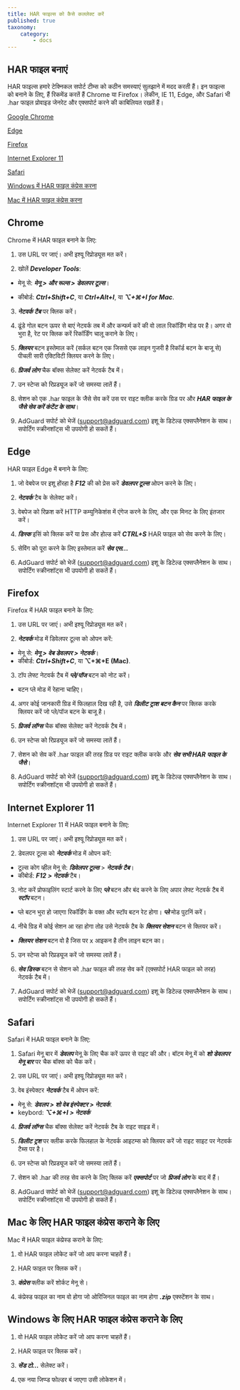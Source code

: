 ```yaml
---
title: HAR फाइल्स को कैसे कललेक्ट करें
published: true
taxonomy:
    category:
        - docs
---
```


## HAR फाइल बनाएं 

HAR फाइल्स हमारे टेक्निकल सपोर्ट टीम्स को कठीन समस्याएं सुलझाने में मदद करती हैं। इन फाइल्स को बनाने के लिए, हैं रिकमेंड करतें हैं Chrome या Firefox। लेकीन, IE 11, Edge, और Safari भी .har फाइल प्रोवाइड जेनरेट और एक्सपोर्ट करने की काबिलियत रखतें हैं। 

[Google Chrome](#chrome)

[Edge](#edge)

[Firefox](#firefox)

[Internet Explorer 11](#ie11)

[Safari](#safari)

[Windows में HAR फाइल कंप्रेस करना](#harwindows)

[Mac में HAR फाइल कंप्रेस करना](#harmac)

## <a id="chrome"></a> Chrome

Chrome में HAR फाइल बनाने के लिए:

1. उस URL पर जाएं। अभी इश्यू रिप्रोड्यूस मत करें। 

2. खोलें ***Developer Tools***:

- मेनू से:  ***मेनू  > और रूल्स > डेवलपर टूल्स***।

- कीबोर्ड: ***Ctrl+Shift+C***, या ***Ctrl+Alt+I***, या ***⌥+⌘+I for Mac***.

3. ***नेटवर्क टैब*** पर क्लिक करें। 

4. ढूंडे गोल बटन ऊपर से बाएं नेटवर्क तब में और कन्फर्म करें की वो लाल रिकॉर्डिंग मोड पर है। अगर वो भुरा है, रेट पर क्लिक करें रिकॉर्डिंग चालू कराने के लिए।

5. ***क्लियर*** बटन इस्तेमाल करें (सर्कल बटन एक जिससे एक लाइन गुजरी है रिकॉर्ड बटन के बाजू से) पीचली सारी एक्टिविटी क्लियर करने के लिए। 

6. ***प्रिजर्व लोग*** चैक बॉक्स सेलेक्ट करें नेटवर्क टैब में।

7. उन स्टेप्स को रिप्रड्यूज करें जो समस्या लातें हैं।

8. सेशन को एक .har फाइल के जैसे सेव करें उस पर राइट क्लीक करके ग्रिड पर और ***HAR फाइल के जैसे सेव करें कंटेंट के साथ***। 

9. AdGuard सपोर्ट को भेजें (support@adguard.com) इशू के डिटेल्ड एक्सप्लैनेशन के साथ। सपोर्टिंग स्क्रीनशॉट्स भी उपयोगी हो सकतें हैं।


## <a id="edge"></a> Edge

HAR फाइल Edge में बनाने के लिए: 

1. जो वेबपेज पर इशू होंरहा है ***F12*** की को प्रेस करें ***डेवलपर टूल्स*** ओपन करने के लिए।

2. ***नेटवर्क*** टैब के सेलेक्ट करें। 

3. वेबपेज को रिफ्रश करें HTTP कम्युनिकेशंस में एंगेज करने के लिए, और एक मिनट के लिए इंतजार करें। 

4. ***डिस्क*** इसिं को क्लिक करें या प्रेस और होल्ड करें ***CTRL+S*** HAR फाइल को सेव करने के लिए।

5. सेविंग को पूरा करने के लिए इस्तेमाल करें ***सेव एस…***

6. AdGuard सपोर्ट को भेजें (support@adguard.com) इशू के डिटेल्ड एक्सप्लैनेशन के साथ। सपोर्टिंग स्क्रीनशॉट्स भी उपयोगी हो सकतें हैं।

## <a id="firefox"></a> Firefox

Firefox में HAR फाइल बनाने के लिए:

1. उस URL पर जाएं। अभी इश्यू रिप्रोड्यूस मत करें। 

2. ***नेटवर्क*** मोड में डिवेलपर टूल्स को ओपन करें: 
- मेनू से: ***मेनू > वेब डेवलपर > नेटवर्क***। 
- कीबोर्ड: ***Ctrl+Shift+C***, या **⌥+⌘+E (Mac)**. 

3. टॉप लेफ्ट नेटवर्क टैब में ***प्ले/पॉज*** बटन को नोट करें।
- बटन प्ले मोड में रेहाना चाहिए। 

4. अगर कोई जानकारी ग्रिड में फिलहाल दिख रही है, उसे ***डिलीट ट्राश बटन कैन*** पर क्लिक करके क्लियर करें जो प्ले/पॉज बटन के बाजू है।

5. ***प्रिजर्व लॉग्स*** चैक बॉक्स सेलेक्ट करें नेटवर्क टैब में।

6. उन स्टेप्स को रिप्रड्यूज करें जो समस्या लातें हैं।

7. सेशन को सेव करें .har फाइल की तरह ग्रिड पर राइट क्लीक करके और ***सेव सभी HAR फाइल के जैसे***। 

8. AdGuard सपोर्ट को भेजें (support@adguard.com) इशू के डिटेल्ड एक्सप्लैनेशन के साथ। सपोर्टिंग स्क्रीनशॉट्स भी उपयोगी हो सकतें हैं।

## <a id="ie11"></a> Internet Explorer 11

Internet Explorer 11 में HAR फाइल बनाने के लिए:

1. उस URL पर जाएं। अभी इश्यू रिप्रोड्यूस मत करें। 

2. डेवलपर टूल्स को ***नेटवर्क*** मोड में ओपन करें: 
- टूल्स कोग व्हील मेनू से: ***डिवेलपर टूल्स*** > ***नेटवर्क टैब***। 
- कीबोर्ड: ***F12 > नेटवर्क*** टैब।

3. नोट करें प्रोफाइलिंग स्टार्ट करने के लिए ***प्ले*** बटन और बंद करने के लिए अपार लेफ्ट नेटवर्क टैब में ***स्टॉप*** बटन।
- प्ले बटन भुरा हो जाएगा रिकॉर्डिंग के वक्त और स्टॉप बटन रेट होगा। ***प्ले*** मोड पुटनिं करें। 

4. नीचे ग्रिड में कोई सेशन आ रहा होगा तोह उसे नेटवर्क टैब के ***क्लियर सेशन*** बटन से क्लियर करें।
- ***क्लियर सेशन*** बटन वो है जिस पर x आइकन है तीन लाइन बटन का। 

5. उन स्टेप्स को रिप्रड्यूज करें जो समस्या लातें हैं।

6. ***सेव डिस्क*** बटन से सेशन को .har फाइल की तरह सेव करें (एक्सपोर्ट HAR फाइल को तरह) नेटवर्क टैब में। 

7. AdGuard सपोर्ट को भेजें (support@adguard.com) इशू के डिटेल्ड एक्सप्लैनेशन के साथ। सपोर्टिंग स्क्रीनशॉट्स भी उपयोगी हो सकतें हैं।


## <a id="safari"></a> Safari

Safari में HAR फाइल बनाने के लिए:

1. Safari मेनू बार में ***डेवलप*** मेनू के लिए चैक करें ऊपर से राइट की और। बॉटम मेनू में को ***शो डेवलपर मेनू बार*** पर चैक बॉक्स को चैक करें। 

2. उस URL पर जाएं। अभी इश्यू रिप्रोड्यूस मत करें। 
 
3. वेब इंस्पेक्टर ***नेटवर्क*** टैब में ओपन करें: 
- मेनू से: ***डेवलप > शो वेब इंस्पेक्टर > नेटवर्क***.
- keybord: ***⌥+⌘+I > नेटवर्क***


4. ***प्रिजर्व लॉग्स*** चैक बॉक्स सेलेक्ट करें नेटवर्क टैब के राइट साइड में।

5. ***डिलीट ट्रश*** पर क्लीक करके फिलहाल के नेटवर्क आइटम्स को क्लियर करें जो राइट साइट पर नेटवर्क टैब्स पर है।

6. उन स्टेप्स को रिप्रड्यूज करें जो समस्या लातें हैं।

7. सेशन को .har की तरह सेव करने के लिए क्लिक करें ***एक्सपोर्ट*** पर जो ***प्रिजर्व लोग*** के बाद में हैं।

8. AdGuard सपोर्ट को भेजें (support@adguard.com) इशू के डिटेल्ड एक्सप्लैनेशन के साथ। सपोर्टिंग स्क्रीनशॉट्स भी उपयोगी हो सकतें हैं।


## <a id="harmac"></a> Mac के लिए HAR फाइल कंप्रेस कराने के लिए

Mac में HAR फाइल कंप्रेस्ड कराने के लिए: 

1. वो HAR फाइल लोकेट करें जो आप करना चाहतें हैं।

2. HAR फाइल पर क्लिक करें।

3. ***कंप्रेस*** क्लीक करें शोर्कट मेनू से। 

4. कंप्रेस्ड फाइल का नाम वो होगा जो ओरिजिनल फाइल का नाम होगा ***.zip*** एक्स्टेंशन के साथ।

## <a id="harwindows"></a> Windows के लिए HAR फाइल कंप्रेस कराने के लिए

1. वो HAR फाइल लोकेट करें जो आप करना चाहतें हैं।

2. HAR फाइल पर क्लिक करें।

3. ***सेंड टो...*** सेलेक्ट करें।

4. एक नया जिप्प्ड फोल्डर बं जाएगा उसी लोकेशन में।
